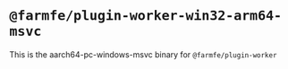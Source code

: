 # `@farmfe/plugin-worker-win32-arm64-msvc`

This is the aarch64-pc-windows-msvc binary for `@farmfe/plugin-worker`
